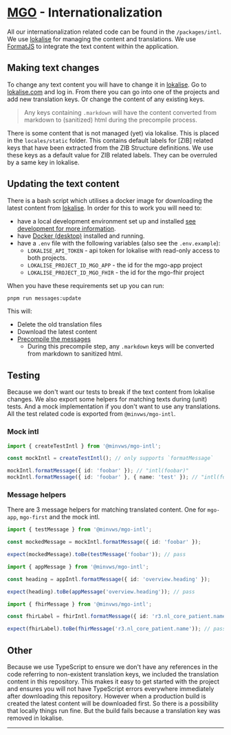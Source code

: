 # [MGO] - Internationalization

All our internationalization related code can be found in the `/packages/intl`. We use [lokalise] for managing the content and translations. We use [FormatJS][formatjs] to integrate the text content within the application.

## Making text changes

To change any text content you will have to change it in [lokalise]. Go to [lokalise.com][lokalise] and log in. From there you can go into one of the projects and add new translation keys. Or change the content of any existing keys.

> Any keys containing `.markdown` will have the content converted from markdown to (sanitized) html during the precompile process.

There is some content that is not managed (yet) via lokalise. This is placed in the `locales/static` folder. This contains default labels for [ZIB] related keys that have been extracted from the ZIB Structure definitions. We use these keys as a default value for ZIB related labels. They can be overruled by a same key in lokalise.

## Updating the text content

There is a bash script which utilises a docker image for downloading the latest content from [lokalise]. In order for this to work you will need to:

- have a local development environment set up and installed [see development for more information][dev].
- have [Docker (desktop)][docker] installed and running.
- have a `.env` file with the following variables (also see the `.env.example`):
    - `LOKALISE_API_TOKEN` - api token for lokalise with read-only access to both projects.
    - `LOKALISE_PROJECT_ID_MGO_APP` - the id for the mgo-app project
    - `LOKALISE_PROJECT_ID_MGO_FHIR` - the id for the mgo-fhir project

When you have these requirements set up you can run:

```sh
pnpm run messages:update
```

This will:

- Delete the old translation files
- Download the latest content
- [Precompile the messages][precompile]
    - During this precompile step, any `.markdown` keys will be converted from markdown to sanitized html.

## Testing

Because we don't want our tests to break if the text content from lokalise changes. We also export some helpers for matching texts during (unit) tests. And a mock implementation if you don't want to use any translations. All the test related code is exported from `@minvws/mgo-intl`.

### Mock intl

```typescript
import { createTestIntl } from '@minvws/mgo-intl';

const mockIntl = createTestIntl(); // only supports `formatMessage`

mockIntl.formatMessage({ id: 'foobar' }); // "intl(foobar)"
mockIntl.formatMessage({ id: 'foobar' }, { name: 'test' }); // "intl(foobar, {"name": "test"})"
```

### Message helpers

There are 3 message helpers for matching translated content. One for `mgo-app`, `mgo-first` and the mock intl.

```typescript
import { testMessage } from '@minvws/mgo-intl';

const mockedMessage = mockIntl.formatMessage({ id: 'foobar' });

expect(mockedMessage).toBe(testMessage('foobar')); // pass
```

```typescript
import { appMessage } from '@minvws/mgo-intl';

const heading = appIntl.formatMessage({ id: 'overview.heading' });

expect(heading).toBe(appMessage('overview.heading')); // pass
```

```typescript
import { fhirMessage } from '@minvws/mgo-intl';

const fhirLabel = fhirIntl.formatMessage({ id: 'r3.nl_core_patient.name' });

expect(fhirLabel).toBe(fhirMessage('r3.nl_core_patient.name')); // pass
```

## Other

Because we use TypeScript to ensure we don't have any references in the code referring to non-existent translation keys, we included the translation content in this repository. This makes it easy to get started with the project and ensures you will not have TypeScript errors everywhere immediately after downloading this repository.
However when a production build is created the latest content will be downloaded first. So there is a possibility that locally things run fine. But the build fails because a translation key was removed in lokalise.

---

[MGO]: https://github.com/minvws/nl-mgo-app-web/blob/main/README.md
[lokalise]: https://lokalise.com/
[formatjs]: https://formatjs.github.io/
[dev]: ./development.md
[docker]: https://www.docker.com/products/docker-desktop/
[precompile]: https://formatjs.github.io/docs/guides/advanced-usage/#pre-compiling-messages
